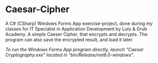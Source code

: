 # Caesar-Cipher
A C# (CSharp) Windows Forms App exercise-project, done during my classes for IT Specialist in Application Development by Lutz & Grub Academy. A simple Caeser Cipher, that encrypts and decrypts. The program can also save the encrypted result, and load it later.

*To run the Windows Forms App program directly, launch "Caesar Cryptography.exe" located in "bin/Release/net6.0-windows".*
